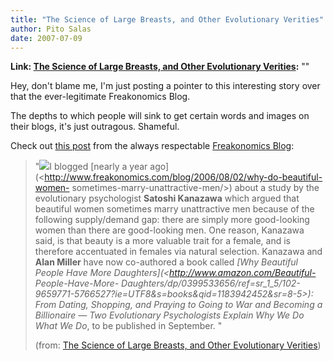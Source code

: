 ```yaml
---
title: "The Science of Large Breasts, and Other Evolutionary Verities"
author: Pito Salas
date: 2007-07-09
---
```


**Link: [The Science of Large Breasts, and Other Evolutionary Verities](None):** ""



Hey, don't blame me, I'm just posting a pointer to this interesting story over
that the ever-legitimate Freakonomics Blog.

The depths to which people will sink to get certain words and images on their
blogs, it's just outragous. Shameful.

Check out [this
post](<http://feeds.feedburner.com/~r/FreakonomicsBlog/~3/131969662/>) from
the always respectable [Freakonomics
Blog](<http://www.freakonomics.com/blog>):

>
> "![](https://i0.wp.com/www.thecancerblog.com/media/2006/05/cleavage.jpg?resize=150%2C153)I
> blogged [nearly a year
> ago](<http://www.freakonomics.com/blog/2006/08/02/why-do-beautiful-women-
> sometimes-marry-unattractive-men/>) about a study by the evolutionary
> psychologist **Satoshi Kanazawa** which argued that beautiful women
> sometimes marry unattractive men because of the following supply/demand gap:
> there are simply more good-looking women than there are good-looking men.
> One reason, Kanazawa said, is that beauty is a more valuable trait for a
> female, and is therefore accentuated in females via natural selection.
> Kanazawa and **Alan Miller** have now co-authored a book called _[Why
> Beautiful People Have More Daughters](<http://www.amazon.com/Beautiful-
> People-Have-More-
> Daughters/dp/0399533656/ref=sr_1_5/102-9659771-5766527?ie=UTF8&s=books&qid=1183942452&sr=8-5>):
> From Dating, Shopping, and Praying to Going to War and Becoming a
> Billionaire — Two Evolutionary Psychologists Explain Why We Do What We Do_,
> to be published in September. "
>
> (from: [The Science of Large Breasts, and Other Evolutionary
> Verities](<http://feeds.feedburner.com/~r/FreakonomicsBlog/~3/131969662/>))


